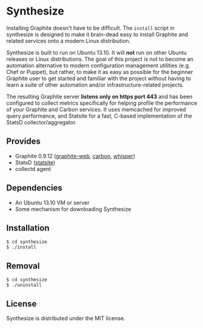 Synthesize
==========

Installing Graphite doesn't have to be difficult. The `install` script in synthesize is designed to make it brain-dead easy to install Graphite and related services onto a modern Linux distribution.

Synthesize is built to run on Ubuntu 13.10. It will __not__ run on other Ubuntu releases or Linux distributions. The goal of this project is not to become an automation alternative to modern configuration management utilities (e.g. Chef or Puppet), but rather, to make it as easy as possible for the beginner Graphite user to get started and familiar with the project without having to learn a suite of other automation and/or infrastructure-related projects.

The resulting Graphite server __listens only on https port 443__ and has been configured to collect metrics specifically for helping profile the performance of your Graphite and Carbon services. It uses memcached for improved query performance, and Statsite for a fast, C-based implementation of the StatsD collector/aggregator.

## Provides

* Graphite 0.9.12 ([graphite-web](https://github.com/graphite-project/graphite-web), [carbon](https://github.com/graphite-project/carbon), [whisper](https://github.com/graphite-project/whisper))
* StatsD ([statsite](https://github.com/armon/statsite))
* collectd agent

## Dependencies

* An Ubuntu 13.10 VM or server
* Some mechanism for downloading Synthesize

## Installation

```
$ cd synthesize
$ ./install
```

## Removal

```
$ cd synthesize
$ ./uninstall
```

## License

Synthesize is distributed under the MIT license.

